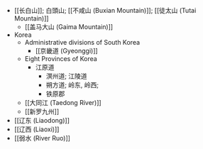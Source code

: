 - [[长白山]]; 白頭山; [[不咸山 (Buxian Mountain)]]; [[徒太山 (Tutai Mountain)]]
    - [[盖马大山 (Gaima Mountain)]]
- Korea
    - Administrative divisions of South Korea
        - [[京畿道 (Gyeonggi)]]
    - Eight Provinces of Korea
        - 江原道
            - 溟州道; 江陵道
            - 朔方道; 岭东, 岭西;
            - 铁原郡
    - [[大同江 (Taedong River)]]
    - [[新罗九州]]
- [[辽东 (Liaodong)]]
- [[辽西 (Liaoxi)]]
- [[弱水 (River Ruo)]]
